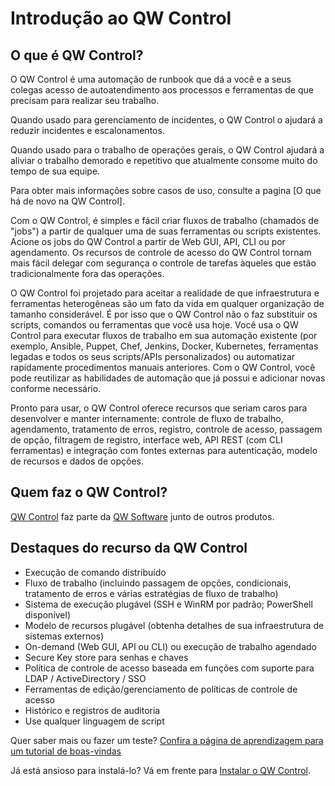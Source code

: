# Introdução ao QW Control

## O que é QW Control?

O QW Control é uma automação de runbook que dá a você e a seus colegas acesso de autoatendimento aos processos e ferramentas de que precisam para realizar seu trabalho.

Quando usado para gerenciamento de incidentes, o QW Control o ajudará a reduzir incidentes e escalonamentos.

Quando usado para o trabalho de operações gerais, o QW Control ajudará a aliviar o trabalho demorado e repetitivo que atualmente consome muito do tempo de sua equipe.

Para obter mais informações sobre casos de uso, consulte a pagina [O que há de novo na QW Control].

Com o QW Control, é simples e fácil criar fluxos de trabalho (chamados de "jobs") a partir de qualquer uma de suas ferramentas ou scripts existentes.  Acione os jobs do QW Control a partir de Web GUI, API, CLI ou por agendamento. Os recursos de controle de acesso do QW Control tornam mais fácil delegar com segurança o controle de tarefas àqueles que estão tradicionalmente fora das operações.

O QW Control foi projetado para aceitar a realidade de que infraestrutura e ferramentas heterogêneas são um fato da vida em qualquer organização de tamanho considerável. É por isso que o QW Control não o faz substituir os scripts, comandos ou ferramentas que você usa hoje. Você usa o QW Control para executar fluxos de trabalho em sua automação existente (por exemplo, Ansible, Puppet, Chef, Jenkins, Docker, Kubernetes, ferramentas legadas e todos os seus scripts/APIs personalizados) ou automatizar rapidamente procedimentos manuais anteriores. Com o QW Control, você pode reutilizar as habilidades de automação que já possui e adicionar novas conforme necessário.

Pronto para usar, o QW Control oferece recursos que seriam caros para desenvolver e manter internamente: controle de fluxo de trabalho, agendamento, tratamento de erros, registro, controle de acesso, passagem de opção, filtragem de registro, interface web, API REST (com CLI ferramentas) e integração com fontes externas para autenticação, modelo de recursos e dados de opções.

[O que há de novo no QW Control]: https://www.qwcontrol.com/new-to-qwcontrol

## Quem faz o QW Control?

[QW Control] faz parte da [QW Software] junto de outros produtos.

[QW Control]: https://www.qwcontrol.com/
[QW Software]: https://www.qwsoftware.com/

## Destaques do recurso da QW Control

- Execução de comando distribuído
- Fluxo de trabalho (incluindo passagem de opções, condicionais, tratamento de erros e várias estratégias de fluxo de trabalho)
- Sistema de execução plugável (SSH e WinRM por padrão; PowerShell disponível)
- Modelo de recursos plugável (obtenha detalhes de sua infraestrutura de sistemas externos)
- On-demand (Web GUI, API ou CLI) ou execução de trabalho agendado
- Secure Key store para senhas e chaves
- Política de controle de acesso baseada em funções com suporte para LDAP / ActiveDirectory / SSO
- Ferramentas de edição/gerenciamento de políticas de controle de acesso
- Histórico e registros de auditoria
- Use qualquer linguagem de script

Quer saber mais ou fazer um teste?
[Confira a página de aprendizagem para um tutorial de boas-vindas](/learning)

Já está ansioso para instalá-lo? Vá em frente para
[Instalar o QW Control](/manual/03-getting-started.md#download-and-installation).
